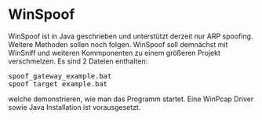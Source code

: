 <h1>WinSpoof</h1>
WinSpoof ist in Java geschrieben und unterstützt derzeit nur ARP spoofing. Weitere Methoden sollen noch folgen. WinSpoof soll demnächst mit WinSniff und weiteren Kommponenten zu einem größeren Projekt verschmelzen. Es sind 2 Dateien enthalten:

<pre>
spoof_gateway_example.bat
spoof_target_example.bat
</pre>

welche demonstrieren, wie man das Programm startet. Eine WinPcap Driver sowie Java Installation ist vorausgesetzt.
